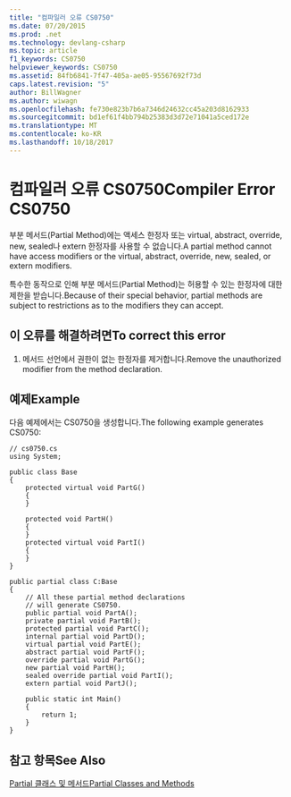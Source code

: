 ```yaml
---
title: "컴파일러 오류 CS0750"
ms.date: 07/20/2015
ms.prod: .net
ms.technology: devlang-csharp
ms.topic: article
f1_keywords: CS0750
helpviewer_keywords: CS0750
ms.assetid: 84fb6841-7f47-405a-ae05-95567692f73d
caps.latest.revision: "5"
author: BillWagner
ms.author: wiwagn
ms.openlocfilehash: fe730e823b7b6a7346d24632cc45a203d8162933
ms.sourcegitcommit: bd1ef61f4bb794b25383d3d72e71041a5ced172e
ms.translationtype: MT
ms.contentlocale: ko-KR
ms.lasthandoff: 10/18/2017
---
```

# <a name="compiler-error-cs0750"></a><span data-ttu-id="c6f3e-102">컴파일러 오류 CS0750</span><span class="sxs-lookup"><span data-stu-id="c6f3e-102">Compiler Error CS0750</span></span>
<span data-ttu-id="c6f3e-103">부분 메서드(Partial Method)에는 액세스 한정자 또는 virtual, abstract, override, new, sealed나 extern 한정자를 사용할 수 없습니다.</span><span class="sxs-lookup"><span data-stu-id="c6f3e-103">A partial method cannot have access modifiers or the virtual, abstract, override, new, sealed, or extern modifiers.</span></span>  
  
 <span data-ttu-id="c6f3e-104">특수한 동작으로 인해 부분 메서드(Partial Method)는 허용할 수 있는 한정자에 대한 제한을 받습니다.</span><span class="sxs-lookup"><span data-stu-id="c6f3e-104">Because of their special behavior, partial methods are subject to restrictions as to the modifiers they can accept.</span></span>  
  
## <a name="to-correct-this-error"></a><span data-ttu-id="c6f3e-105">이 오류를 해결하려면</span><span class="sxs-lookup"><span data-stu-id="c6f3e-105">To correct this error</span></span>  
  
1.  <span data-ttu-id="c6f3e-106">메서드 선언에서 권한이 없는 한정자를 제거합니다.</span><span class="sxs-lookup"><span data-stu-id="c6f3e-106">Remove the unauthorized modifier from the method declaration.</span></span>  
  
## <a name="example"></a><span data-ttu-id="c6f3e-107">예제</span><span class="sxs-lookup"><span data-stu-id="c6f3e-107">Example</span></span>  
 <span data-ttu-id="c6f3e-108">다음 예제에서는 CS0750을 생성합니다.</span><span class="sxs-lookup"><span data-stu-id="c6f3e-108">The following example generates CS0750:</span></span>  
  
```  
// cs0750.cs  
using System;  
  
public class Base  
{  
    protected virtual void PartG()  
    {  
    }  
  
    protected void PartH()  
    {  
    }  
    protected virtual void PartI()  
    {  
    }  
}  
  
public partial class C:Base  
{  
    // All these partial method declarations  
    // will generate CS0750.  
    public partial void PartA();  
    private partial void PartB();  
    protected partial void PartC();  
    internal partial void PartD();  
    virtual partial void PartE();  
    abstract partial void PartF();  
    override partial void PartG();  
    new partial void PartH();  
    sealed override partial void PartI();  
    extern partial void PartJ();  
  
    public static int Main()  
    {  
        return 1;  
    }  
}  
```  
  
## <a name="see-also"></a><span data-ttu-id="c6f3e-109">참고 항목</span><span class="sxs-lookup"><span data-stu-id="c6f3e-109">See Also</span></span>  
 [<span data-ttu-id="c6f3e-110">Partial 클래스 및 메서드</span><span class="sxs-lookup"><span data-stu-id="c6f3e-110">Partial Classes and Methods</span></span>](../../csharp/programming-guide/classes-and-structs/partial-classes-and-methods.md)
